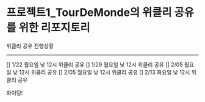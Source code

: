 프로젝트1_TourDeMonde의 위클리 공유를 위한 리포지토리
==========

위클리 공유 진행상황
<hr>
[] 1/22 월요일 낮 12시 위클리 공유
[] 1/29 월요일 낮 12시 위클리 공유
[] 2/05 월요일 낮 12시 위클리 공유
[] 2/05 월요일 낮 12시 위클리 공유
[] 2/13 화요일 낮 12시 위클리 공유

화이팅!
